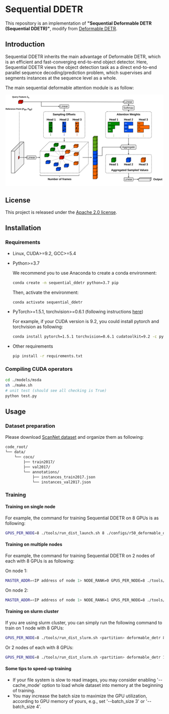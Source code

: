 # Sequential DDETR

This repository is an implementation of **"Sequential Deformable DETR (Sequential DDETR)"**, modify from [Deformable DETR](https://github.com/fundamentalvision/Deformable-DETR).

## Introduction

Sequential DDETR inherits the main advantage of Deformable DETR, which is an efficient and fast-converging end-to-end object detector. Here, Sequential DDETR views the object detection task as a direct end-to-end parallel sequence decoding/prediction problem, which supervises and segments instances at the sequence level as a whole.

The main sequential deformable attention module is as follow:

![deformable_detr](./figs/attention_module.png)

## License

This project is released under the [Apache 2.0 license](./LICENSE).

## Installation

### Requirements

- Linux, CUDA>=9.2, GCC>=5.4
- Python>=3.7

  We recommend you to use Anaconda to create a conda environment:

  ```bash
  conda create -n sequential_ddetr python=3.7 pip
  ```

  Then, activate the environment:

  ```bash
  conda activate sequential_ddetr
  ```

- PyTorch>=1.5.1, torchvision>=0.6.1 (following instructions [here](https://pytorch.org/))

  For example, if your CUDA version is 9.2, you could install pytorch and torchvision as following:

  ```bash
  conda install pytorch=1.5.1 torchvision=0.6.1 cudatoolkit=9.2 -c pytorch
  ```

- Other requirements
  ```bash
  pip install -r requirements.txt
  ```

### Compiling CUDA operators

```bash
cd ./models/msda
sh ./make.sh
# unit test (should see all checking is True)
python test.py
```

## Usage

### Dataset preparation

Please download [ScanNet dataset](http://www.scan-net.org/) and organize them as following:

```
code_root/
└── data/
    └── coco/
        ├── train2017/
        ├── val2017/
        └── annotations/
        	├── instances_train2017.json
        	└── instances_val2017.json
```

### Training

#### Training on single node

For example, the command for training Sequential DDETR on 8 GPUs is as following:

```bash
GPUS_PER_NODE=8 ./tools/run_dist_launch.sh 8 ./configs/r50_deformable_detr.sh
```

#### Training on multiple nodes

For example, the command for training Sequential DDETR on 2 nodes of each with 8 GPUs is as following:

On node 1:

```bash
MASTER_ADDR=<IP address of node 1> NODE_RANK=0 GPUS_PER_NODE=8 ./tools/run_dist_launch.sh 16 ./configs/r50_deformable_detr.sh
```

On node 2:

```bash
MASTER_ADDR=<IP address of node 1> NODE_RANK=1 GPUS_PER_NODE=8 ./tools/run_dist_launch.sh 16 ./configs/r50_deformable_detr.sh
```

#### Training on slurm cluster

If you are using slurm cluster, you can simply run the following command to train on 1 node with 8 GPUs:

```bash
GPUS_PER_NODE=8 ./tools/run_dist_slurm.sh <partition> deformable_detr 8 configs/r50_deformable_detr.sh
```

Or 2 nodes of each with 8 GPUs:

```bash
GPUS_PER_NODE=8 ./tools/run_dist_slurm.sh <partition> deformable_detr 16 configs/r50_deformable_detr.sh
```

#### Some tips to speed-up training

- If your file system is slow to read images, you may consider enabling '--cache_mode' option to load whole dataset into memory at the beginning of training.
- You may increase the batch size to maximize the GPU utilization, according to GPU memory of yours, e.g., set '--batch_size 3' or '--batch_size 4'.


